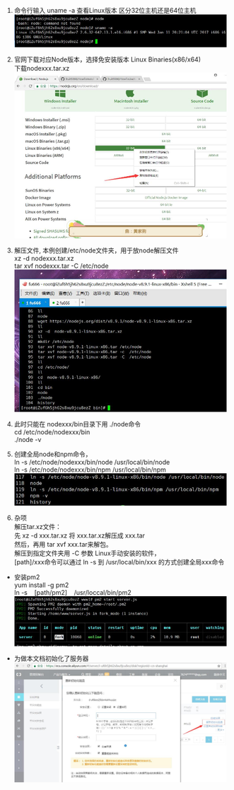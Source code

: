 1. 命令行输入 uname -a 查看Linux版本 区分32位主机还是64位主机
![](img/cmd1.jpg)  

2. 官网下载对应Node版本，选择免安装版本 Linux Binaries(x86/x64)  
下载nodexxx.tar.xz
![](img/downnode.jpg)  

3. 解压文件,
 本例创建/etc/node文件夹，用于放node解压文件  
 xz -d nodexxx.tar.xz  
 tar xvf nodexxx.tar  -C  /etc/node   
  ![](img/cmd3.jpg)  
  
4. 此时只能在 nodexxx/bin目录下用 ./node命令  
 cd /etc/node/nodexxx/bin  
 ./node -v  
 
5. 创建全局node和npm命令，  
    ln -s /etc/node/nodexxx/bin/node    /usr/local/bin/node   
    ln -s /etc/node/nodexxx/bin/npm    /usr/local/bin/npm
![](img/globenv.jpg)

6. 杂项  
        解压tar.xz文件：  
        先 xz -d xxx.tar.xz 将 xxx.tar.xz解压成 xxx.tar   
        然后，再用 tar xvf xxx.tar来解包。  
        解压到指定文件夹用 -C 参数
        Linux手动安装的软件，  
        [path]/xxx命令可以通过 ln -s 到 /usr/local/bin/xxx 的方式创建全局xxx命令
        
- 安装pm2   
  yum install -g pm2  
  ln -s   &nbsp; &nbsp;[path/pm2]  &nbsp;&nbsp; /usr/loccal/bin/pm2
  ![](img/pm2.jpg)
  
          
        
-  为做本文档初始化了服务器      
   ![](img/init2.jpg)        
        
        
        